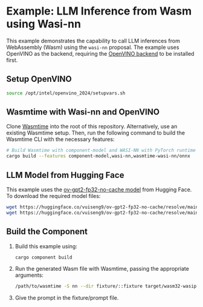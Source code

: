 # Example: LLM Inference from Wasm using Wasi-nn

This example demonstrates the capability to call LLM inferences from WebAssembly (Wasm) using the `wasi-nn` proposal. The example uses OpenVINO as the backend, requiring the [OpenVINO backend](https://docs.openvino.ai/2024/get-started/install-openvino/install-openvino-archive-linux.html) to be installed first.

## Setup OpenVINO 

```bash
source /opt/intel/openvino_2024/setupvars.sh
```


## Wasmtime with Wasi-nn and OpenVINO

Clone [Wasmtime](https://github.com/bytecodealliance/wasmtime.git) into the root of this repository. Alternatively, use an existing Wasmtime setup. Then, run the following command to build the Wasmtime CLI with the necessary features:

```bash
# Build Wasmtime with component-model and WASI-NN with PyTorch runtime support
cargo build --features component-model,wasi-nn,wasmtime-wasi-nn/onnx
```

## LLM Model from Hugging Face

This example uses the [ov-gpt2-fp32-no-cache model](https://huggingface.co/vuiseng9/ov-gpt2-fp32-no-cache/tree/main) from Hugging Face. To download the required model files:

```bash
wget https://huggingface.co/vuiseng9/ov-gpt2-fp32-no-cache/resolve/main/openvino_model.bin -P fixture/
wget https://huggingface.co/vuiseng9/ov-gpt2-fp32-no-cache/resolve/main/openvino_model.xml -P fixture/
```

## Build the Component

1. Build this example using:
   ```bash
   cargo component build
   ```

2. Run the generated Wasm file with Wasmtime, passing the appropriate arguments:
   ```bash
   /path/to/wasmtime -S nn --dir fixture/::fixture target/wasm32-wasip1/debug/llm-component-openvino.wasm
   ```
3. Give the prompt in the fixture/prompt file.

